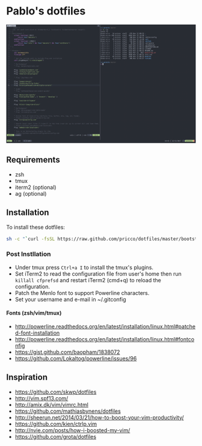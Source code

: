 # Pablo's dotfiles
![Screen Shot](https://github.com/pricco/dotfiles/raw/master/screenshot.png)

## Requirements

* zsh
* tmux
* iterm2 (optional)
* ag (optional)

## Installation

To install these dotfiles:

```bash
sh -c "`curl -fsSL https://raw.github.com/pricco/dotfiles/master/bootstrap.sh`"
```

### Post Instllation

* Under tmux press `Ctrl+a I` to install the tmux's plugins.
* Set iTerm2 to read the configuration file from user's home then run `killall cfprefsd` and restart iTerm2 (cmd+q) to reload the configuration.
* Patch the Menlo font to support Powerline characters.
* Set your username and e-mail in ~/.gitconfig

#### Fonts (zsh/vim/tmux)

* http://powerline.readthedocs.org/en/latest/installation/linux.html#patched-font-installation
* http://powerline.readthedocs.org/en/latest/installation/linux.html#fontconfig
* https://gist.github.com/baopham/1838072
* https://github.com/Lokaltog/powerline/issues/96

## Inspiration

* https://github.com/skwp/dotfiles
* http://vim.spf13.com/
* http://amix.dk/vim/vimrc.html
* https://github.com/mathiasbynens/dotfiles
* http://sheerun.net/2014/03/21/how-to-boost-your-vim-productivity/
* https://github.com/kien/ctrlp.vim
* http://nvie.com/posts/how-i-boosted-my-vim/
* https://github.com/grota/dotfiles
